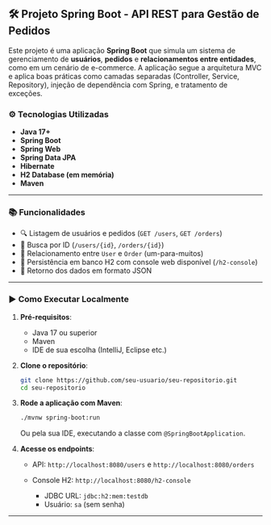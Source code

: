 

## 🛠️ Projeto Spring Boot - API REST para Gestão de Pedidos

Este projeto é uma aplicação **Spring Boot** que simula um sistema de gerenciamento de **usuários**, **pedidos** e **relacionamentos entre entidades**, como em um cenário de e-commerce. A aplicação segue a arquitetura MVC e aplica boas práticas como camadas separadas (Controller, Service, Repository), injeção de dependência com Spring, e tratamento de exceções.

### ⚙️ Tecnologias Utilizadas

* **Java 17+**
* **Spring Boot**
* **Spring Web**
* **Spring Data JPA**
* **Hibernate**
* **H2 Database (em memória)**
* **Maven**

---

### 📚 Funcionalidades

* 🔍 Listagem de usuários e pedidos (`GET /users`, `GET /orders`)
* 📌 Busca por ID (`/users/{id}`, `/orders/{id}`)
* 🔗 Relacionamento entre `User` e `Order` (um-para-muitos)
* 💾 Persistência em banco H2 com console web disponível (`/h2-console`)
* 📄 Retorno dos dados em formato JSON

---

### ▶️ Como Executar Localmente

1. **Pré-requisitos**:

   * Java 17 ou superior
   * Maven
   * IDE de sua escolha (IntelliJ, Eclipse etc.)

2. **Clone o repositório**:

   ```bash
   git clone https://github.com/seu-usuario/seu-repositorio.git
   cd seu-repositorio
   ```

3. **Rode a aplicação com Maven**:

   ```bash
   ./mvnw spring-boot:run
   ```

   Ou pela sua IDE, executando a classe com `@SpringBootApplication`.

4. **Acesse os endpoints**:

   * API: `http://localhost:8080/users` e `http://localhost:8080/orders`
   * Console H2: `http://localhost:8080/h2-console`

     * JDBC URL: `jdbc:h2:mem:testdb`
     * Usuário: `sa` (sem senha)

---

